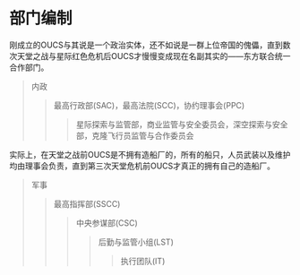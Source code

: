 # 部门编制

刚成立的OUCS与其说是一个政治实体，还不如说是一群上位帝国的傀儡，直到数次天堂之战与星际红色危机后OUCS才慢慢变成现在名副其实的——东方联合统一合作部门。

>内政
>>最高行政部(SAC)，最高法院(SCC)，协约理事会(PPC)
>>>星际探索与监管部，商业监管与安全委员会，深空探索与安全部，克隆飞行员监管与合作委员会


实际上，在天堂之战前OUCS是不拥有造船厂的，所有的船只，人员武装以及维护均由理事会负责，直到第三次天堂危机前OUCS才真正的拥有自己的造船厂。

>军事
>>最高指挥部(SSCC)
>>>中央参谋部(CSC)
>>>>后勤与监管小组(LST)
>>>>>执行团队(IT)

